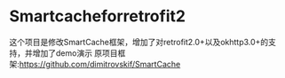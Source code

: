 # Smartcacheforretrofit2
这个项目是修改SmartCache框架，增加了对retrofit2.0+以及okhttp3.0+的支持，并增加了demo演示
原项目框架:https://github.com/dimitrovskif/SmartCache
